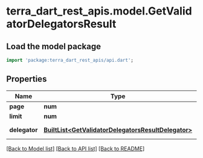 # terra_dart_rest_apis.model.GetValidatorDelegatorsResult

## Load the model package
```dart
import 'package:terra_dart_rest_apis/api.dart';
```

## Properties
Name | Type | Description | Notes
------------ | ------------- | ------------- | -------------
**page** | **num** |  | 
**limit** | **num** |  | 
**delegator** | [**BuiltList&lt;GetValidatorDelegatorsResultDelegator&gt;**](GetValidatorDelegatorsResultDelegator.md) | Delegator list | 

[[Back to Model list]](../README.md#documentation-for-models) [[Back to API list]](../README.md#documentation-for-api-endpoints) [[Back to README]](../README.md)


